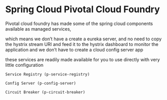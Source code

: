 # Spring Cloud Pivotal Cloud Foundry

Pivotal cloud foundry has made some of the spring cloud components available as managed services, 

which means we don’t have a create a eureka server, and no need to copy the hystrix stream URI and feed it to the hystrix dashboard to monitor the application
and we don’t have to create a cloud config server app

these services are readily made available for you to use directly with very little configuration

    Service Registry (p-service-registry)
    
    Config Server (p-config-server)
    
    Circuit Breaker (p-circuit-breaker)
